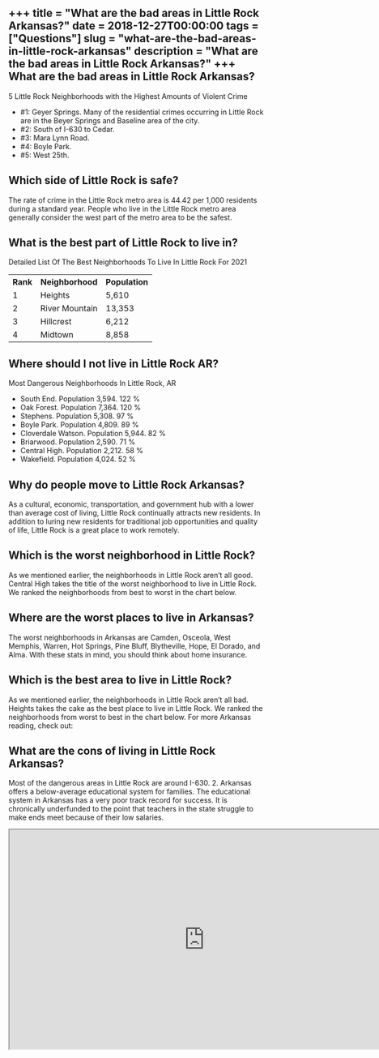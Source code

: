 +++
title = "What are the bad areas in Little Rock Arkansas?"
date = 2018-12-27T00:00:00
tags = ["Questions"]
slug = "what-are-the-bad-areas-in-little-rock-arkansas"
description = "What are the bad areas in Little Rock Arkansas?"
+++
What are the bad areas in Little Rock Arkansas?
-----------------------------------------------

5 Little Rock Neighborhoods with the Highest Amounts of Violent Crime

- \#1: Geyer Springs. Many of the residential crimes occurring in Little Rock are in the Beyer Springs and Baseline area of the city.
- \#2: South of I-630 to Cedar.
- \#3: Mara Lynn Road.
- \#4: Boyle Park.
- \#5: West 25th.

Which side of Little Rock is safe?
----------------------------------

The rate of crime in the Little Rock metro area is 44.42 per 1,000 residents during a standard year. People who live in the Little Rock metro area generally consider the west part of the metro area to be the safest.

What is the best part of Little Rock to live in?
------------------------------------------------

Detailed List Of The Best Neighborhoods To Live In Little Rock For 2021

<table><tr><th>Rank</th><th>Neighborhood</th><th>Population</th></tr><tr><td>1</td><td>Heights</td><td>5,610</td></tr><tr><td>2</td><td>River Mountain</td><td>13,353</td></tr><tr><td>3</td><td>Hillcrest</td><td>6,212</td></tr><tr><td>4</td><td>Midtown</td><td>8,858</td></tr></table>

Where should I not live in Little Rock AR?
------------------------------------------

Most Dangerous Neighborhoods In Little Rock, AR

- South End. Population 3,594. 122 %
- Oak Forest. Population 7,364. 120 %
- Stephens. Population 5,308. 97 %
- Boyle Park. Population 4,809. 89 %
- Cloverdale Watson. Population 5,944. 82 %
- Briarwood. Population 2,590. 71 %
- Central High. Population 2,212. 58 %
- Wakefield. Population 4,024. 52 %

Why do people move to Little Rock Arkansas?
-------------------------------------------

As a cultural, economic, transportation, and government hub with a lower than average cost of living, Little Rock continually attracts new residents. In addition to luring new residents for traditional job opportunities and quality of life, Little Rock is a great place to work remotely.

Which is the worst neighborhood in Little Rock?
-----------------------------------------------

As we mentioned earlier, the neighborhoods in Little Rock aren’t all good. Central High takes the title of the worst neighborhood to live in Little Rock. We ranked the neighborhoods from best to worst in the chart below.

Where are the worst places to live in Arkansas?
-----------------------------------------------

The worst neighborhoods in Arkansas are Camden, Osceola, West Memphis, Warren, Hot Springs, Pine Bluff, Blytheville, Hope, El Dorado, and Alma. With these stats in mind, you should think about home insurance.

Which is the best area to live in Little Rock?
----------------------------------------------

As we mentioned earlier, the neighborhoods in Little Rock aren’t all bad. Heights takes the cake as the best place to live in Little Rock. We ranked the neighborhoods from worst to best in the chart below. For more Arkansas reading, check out:

What are the cons of living in Little Rock Arkansas?
----------------------------------------------------

Most of the dangerous areas in Little Rock are around I-630. 2. Arkansas offers a below-average educational system for families. The educational system in Arkansas has a very poor track record for success. It is chronically underfunded to the point that teachers in the state struggle to make ends meet because of their low salaries.

<iframe allow="accelerometer; autoplay; clipboard-write; encrypted-media; gyroscope; picture-in-picture" allowfullscreen="" class="__youtube_prefs__  epyt-is-override  no-lazyload" data-no-lazy="1" data-origheight="433" data-origwidth="770" data-skipgform_ajax_framebjll="" height="433" id="_ytid_87405" loading="lazy" src="https://www.youtube.com/embed/YncdhZd62CQ?enablejsapi=1&autoplay=0&cc_load_policy=0&cc_lang_pref=&iv_load_policy=1&loop=0&modestbranding=0&rel=1&fs=1&playsinline=0&autohide=2&theme=dark&color=red&controls=1&" title="YouTube player" width="770"></iframe>
